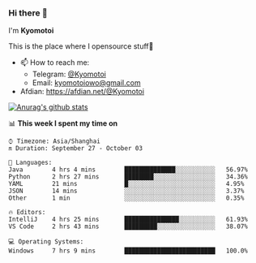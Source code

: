 ### Hi there 👋

I'm **Kyomotoi**

This is the place where I opensource stuff🤺

- 📫 How to reach me: 
    - Telegram: [@Kyomotoi](https://t.me/Kyomotoi)
    - Email: <kyomotoiowo@gmail.com>
- Afdian: <https://afdian.net/@Kyomotoi>

[![Anurag's github stats](https://github-readme-stats.vercel.app/api?username=kyomotoi)](https://github.com/anuraghazra/github-readme-stats)

📊 **This week I spent my time on**
<!--START_SECTION:waka-->
```text
⌚︎ Timezone: Asia/Shanghai
🔛 Duration: September 27 - October 03

💬 Languages: 
Java        4 hrs 4 mins        ██████████████░░░░░░░░░░░   56.97% 
Python      2 hrs 27 mins       ████████░░░░░░░░░░░░░░░░░   34.36% 
YAML        21 mins             █░░░░░░░░░░░░░░░░░░░░░░░░   4.95% 
JSON        14 mins             ░░░░░░░░░░░░░░░░░░░░░░░░░   3.37% 
Other       1 min               ░░░░░░░░░░░░░░░░░░░░░░░░░   0.35%

🔥 Editors: 
IntelliJ    4 hrs 25 mins       ███████████████░░░░░░░░░░   61.93% 
VS Code     2 hrs 43 mins       █████████░░░░░░░░░░░░░░░░   38.07%

💻 Operating Systems: 
Windows     7 hrs 9 mins        █████████████████████████   100.0%
```
<!--END_SECTION:waka-->
